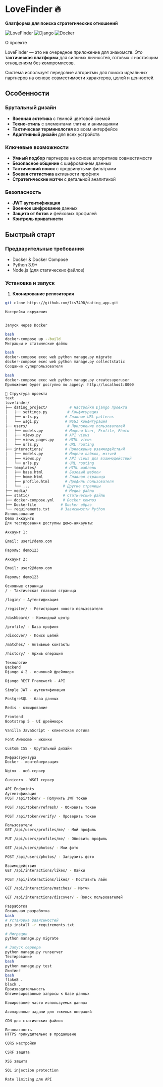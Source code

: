 
# LoveFinder 🔥

**Gлатформа для поиска стратегических отношений**

![LoveFinder](https://img.shields.io/badge/Version-1.0.0-red)
![Django](https://img.shields.io/badge/Django-4.2.7-green)
![Docker](https://img.shields.io/badge/Docker-Ready-blue)

О проекте

LoveFinder — это не очередное приложение для знакомств. Это **тактическая платформа** для сильных личностей, готовых к настоящим отношениям без компромиссов. 

Система использует передовые алгоритмы для поиска идеальных партнеров на основе совместимости характеров, целей и ценностей.

## Особенности

### Брутальный дизайн
- **Военная эстетика** с темной цветовой схемой
- **Техно-стиль** с элементами глитча и анимациями
- **Тактическая терминология** во всем интерфейсе
- **Адаптивный дизайн** для всех устройств

### Ключевые возможности
- **Умный подбор** партнеров на основе алгоритмов совместимости
- **Безопасное общение** с шифрованием данных
- **Тактический поиск** с продвинутыми фильтрами
- **Боевая статистика** активности профиля
- **Стратегические мэтчи** с детальной аналитикой

### Безопасность
- **JWT аутентификация**
- **Военное шифрование** данных
- **Защита от ботов** и фейковых профилей
- **Контроль приватности**

## Быстрый старт

### Предварительные требования
- Docker & Docker Compose
- Python 3.9+
- Node.js (для статических файлов)

### Установка и запуск

1. **Клонирование репозитория**
```bash
git clone https://github.com/lis7490/dating_app.git

Настройка окружения


Запуск через Docker

bash
docker-compose up --build
Миграции и статические файлы

bash
docker-compose exec web python manage.py migrate
docker-compose exec web python manage.py collectstatic
Создание суперпользователя

bash
docker-compose exec web python manage.py createsuperuser
Приложение будет доступно по адресу: http://localhost:8000

📁 Структура проекта
text
lovefinder/
├── dating_project/          # Настройки Django проекта
│   ├── settings.py         # Конфигурация
│   ├── urls.py            # Главные URL patterns
│   └── wsgi.py            # WSGI конфигурация
├── users/                  # Приложение пользователей
│   ├── models.py          # Модели User, Profile, Photo
│   ├── views.py           # API views
│   ├── views_pages.py     # HTML views
│   └── urls.py            # URL routing
├── interactions/          # Приложение взаимодействий
│   ├── models.py          # Модели лайков, мэтчей
│   ├── views.py           # API views для взаимодействий
│   └── urls.py            # URL routing
├── templates/             # HTML шаблоны
│   ├── base.html          # Базовый шаблон
│   ├── home.html          # Главная страница
│   ├── profile.html       # Профиль пользователя
│   └── ...               # Другие страницы
├── media/                 # Медиа файлы
├── static/               # Статические файлы
├── docker-compose.yml    # Docker композ
├── Dockerfile           # Docker образ
└── requirements.txt     # Зависимости Python
Использование
Demo аккаунты
Для тестирования доступны демо-аккаунты:

Аккаунт 1:

Email: user1@demo.com

Пароль: demo123

Аккаунт 2:

Email: user2@demo.com

Пароль: demo123

Основные страницы
/ - Тактическая главная страница

/login/ - Аутентификация

/register/ - Регистрация нового пользователя

/dashboard/ - Командный центр

/profile/ - База профиля

/discover/ - Поиск целей

/matches/ - Активные контакты

/history/ - Архив операций

Технологии
Backend
Django 4.2 - основной фреймворк

Django REST Framework - API

Simple JWT - аутентификация

PostgreSQL - база данных

Redis - кэширование

Frontend
Bootstrap 5 - UI фреймворк

Vanilla JavaScript - клиентская логика

Font Awesome - иконки

Custom CSS - брутальный дизайн

Инфраструктура
Docker - контейнеризация

Nginx - веб-сервер

Gunicorn - WSGI сервер

API Endpoints
Аутентификация
POST /api/token/ - Получить JWT токен

POST /api/token/refresh/ - Обновить токен

POST /api/token/verify/ - Проверить токен

Пользователи
GET /api/users/profiles/me/ - Мой профиль

PUT /api/users/profiles/me/ - Обновить профиль

GET /api/users/photos/ - Мои фото

POST /api/users/photos/ - Загрузить фото

Взаимодействия
GET /api/interactions/likes/ - Лайки

POST /api/interactions/likes/ - Поставить лайк

GET /api/interactions/matches/ - Мэтчи

GET /api/interactions/discover/ - Поиск пользователей

Разработка
Локальная разработка
bash
# Установка зависимостей
pip install -r requirements.txt

# Миграции
python manage.py migrate

# Запуск сервера
python manage.py runserver
Тестирование
bash
python manage.py test
Линтинг
bash
flake8 .
black .
Производительность
Оптимизированные запросы к базе данных

Кэширование часто используемых данных

Асинхронные задачи для тяжелых операций

CDN для статических файлов

Безопасность
HTTPS принудительно в продакшене

CORS настройки

CSRF защита

XSS защита

SQL injection protection

Rate limiting для API





